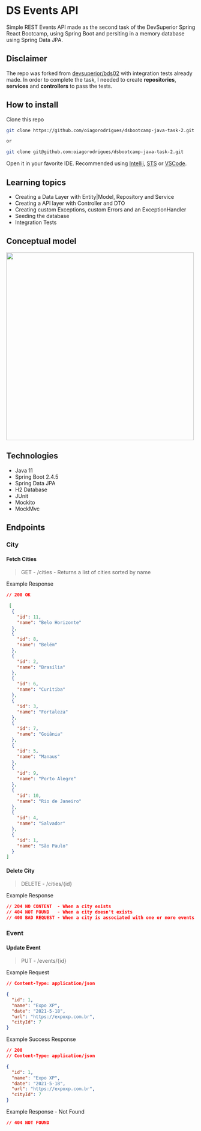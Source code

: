 # DS Events API

Simple REST Events API made as the second task of the DevSuperior Spring React Bootcamp, using Spring Boot and persiting in a memory database using Spring Data JPA.

## Disclaimer

The repo was forked from [devsuperior/bds02](https://github.com/devsuperior/bds04) with integration tests already made. In order to complete the task, I needed to create **repositories**, **services** and **controllers** to pass the tests.

## How to install

Clone this repo


```bash
git clone https://github.com/oiagorodrigues/dsbootcamp-java-task-2.git

or 

git clone git@github.com:oiagorodrigues/dsbootcamp-java-task-2.git
```

Open it in your favorite IDE. 
Recommended using [Intellij](https://www.jetbrains.com/pt-br/idea/), [STS](https://spring.io/tools) or [VSCode](https://code.visualstudio.com/).

## Learning topics

- Creating a Data Layer with Entity|Model, Repository and Service
- Creating a API layer with Controller and DTO
- Creating custom Exceptions, custom Errors and an ExceptionHandler
- Seeding the database
- Integration Tests

## Conceptual model

<img src="https://user-images.githubusercontent.com/19571060/122272855-35177980-ceb7-11eb-81e4-68f4bcee4b37.png" width="500">

## Technologies

- Java 11
- Spring Boot 2.4.5
- Spring Data JPA
- H2 Database
- JUnit
- Mockito
- MockMvc

## Endpoints

### City

#### Fetch Cities

> GET - /cities - Returns a list of cities sorted by name

Example Response

```json
// 200 OK

 [
  {
    "id": 11,
    "name": "Belo Horizonte"
  },
  {
    "id": 8,
    "name": "Belém"
  },
  {
    "id": 2,
    "name": "Brasília"
  },
  {
    "id": 6,
    "name": "Curitiba"
  },
  {
    "id": 3,
    "name": "Fortaleza"
  },
  {
    "id": 7,
    "name": "Goiânia"
  },
  {
    "id": 5,
    "name": "Manaus"
  },
  {
    "id": 9,
    "name": "Porto Alegre"
  },
  {
    "id": 10,
    "name": "Rio de Janeiro"
  },
  {
    "id": 4,
    "name": "Salvador"
  },
  {
    "id": 1,
    "name": "São Paulo"
  }
]
```

#### Delete City

> DELETE - /cities/{id}

Example Response

```json
// 204 NO CONTENT  - When a city exists
// 404 NOT FOUND   - When a city doesn't exists
// 400 BAD REQUEST - When a city is associated with one or more events
```

### Event

#### Update Event

> PUT - /events/{id}

Example Request

```json
// Content-Type: application/json

{
  "id": 1,
  "name": "Expo XP",
  "date": "2021-5-18",
  "url": "https://expoxp.com.br",
  "cityId": 7
}
```

Example Success Response

```json
// 200
// Content-Type: application/json

{
  "id": 1,
  "name": "Expo XP",
  "date": "2021-5-18",
  "url": "https://expoxp.com.br",
  "cityId": 7
}
```

Example Response - Not Found
```json
// 404 NOT FOUND
```
